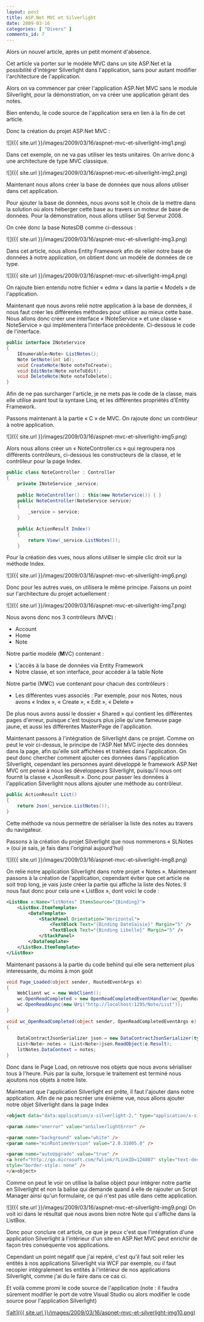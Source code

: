 ```yaml
---
layout: post
title: ASP.Net MVC et Silverlight
date: 2009-03-16
categories: [ "Divers" ]
comments_id: 7 
---
```


Alors un nouvel article, après un petit moment d'absence.

Cet article va porter sur le modèle MVC dans un site ASP.Net et la possibilité d'intégrer Silverlight dans l'application, sans pour autant modifier l'architecture de l'application.

Alors on va commencer par créer l'application ASP.Net MVC sans le module Silverlight, pour la démonstration, on va créer une application gérant des notes.

Bien entendu, le code source de l'application sera en lien à la fin de cet article.

Donc la création du projet ASP.Net MVC :

![]({{ site.url }}/images/2009/03/16/aspnet-mvc-et-silverlight-img1.png)

Dans cet exemple, on ne va pas utiliser les tests unitaires. On arrive donc à une architecture de type MVC classique.

![]({{ site.url }}/images/2009/03/16/aspnet-mvc-et-silverlight-img2.png)

Maintenant nous allons créer la base de données que nous allons utiliser dans cet application.

Pour ajouter la base de données, nous avons soit le choix de la mettre dans la solution où alors héberger cette base au travers un moteur de base de données. Pour la démonstration, nous allons utiliser Sql Serveur 2008.

On crée donc la base NotesDB comme ci-dessous :

![]({{ site.url }}/images/2009/03/16/aspnet-mvc-et-silverlight-img3.png)

Dans cet article, nous allons Entity Framework afin de relier notre base de données à notre application, on obtient donc un modèle de données de ce type.

![]({{ site.url }}/images/2009/03/16/aspnet-mvc-et-silverlight-img4.png)

On rajoute bien entendu notre fichier « edmx » dans la partie « Models » de l'application.

Maintenant que nous avons relié notre application à la base de données, il nous faut créer les différentes méthodes pour utiliser au mieux cette base. Nous allons donc créer une interface « INoteService » et une classe « NoteService » qui implémentera l'interface précédente. Ci-dessous le code de l'interface.

```csharp
public interface INoteService
{  
    IEnumerable<Note> ListNotes();  
    Note GetNote(int id);  
    void CreateNote(Note noteToCreate);  
    void EditNote(Note noteToEdit);  
    void DeleteNote(Note noteToDelete);  
}  
```

Afin de ne pas surcharger l'article, je ne mets pas le code de la classe, mais elle utilise avant tout la syntaxe Linq, et les différentes propriétés d'Entity Framework.

Passons maintenant à la partie « C » de MVC. On rajoute donc un contrôleur à notre application.

![]({{ site.url }}/images/2009/03/16/aspnet-mvc-et-silverlight-img5.png)

Alors nous allons créer un « NoteController.cs » qui regroupera nos différents contrôleurs, ci-dessous les constructeurs de la classe, et le contrôleur pour la page Index.

```csharp
public class NoteController : Controller  
{  
    private INoteService _service;  
    
    public NoteController() : this(new NoteService()) { }  
    public NoteController(NoteService service)  
    {  
        _service = service;  
    }  
    
    public ActionResult Index()  
    {  
        return View(_service.ListNotes());  
    }  
```

Pour la création des vues, nous allons utiliser le simple clic droit sur la méthode Index.

![]({{ site.url }}/images/2009/03/16/aspnet-mvc-et-silverlight-img6.png)

Donc pour les autres vues, on utilisera le même principe. Faisons un point sur l'architecture du projet actuellement :

![]({{ site.url }}/images/2009/03/16/aspnet-mvc-et-silverlight-img7.png)

Nous avons donc nos 3 contrôleurs (MV**C**) :

* Account
* Home
* Note

Notre partie modèle (**M**VC) contenant :

* L'accès à la base de données via Entity Framework
* Notre classe, et son interface, pour accéder à la table Note

Notre partie (M**V**C) vue contenant pour chacun des contrôleurs :

* Les différentes vues associés : Par exemple, pour nos Notes, nous avons « Index », « Create », « Edit », « Delete »

De plus nous avons aussi le dossier « Shared » qui contient les différentes pages d'erreur, puisque c'est toujours plus jolie qu'une fameuse page jaune, et aussi les différentes MasterPage de l'application.

Maintenant passons à l'intégration de Silverlight dans ce projet. Comme on peut le voir ci-dessus, le principe de l'ASP.Net MVC injecte des données dans la page, afin qu'elle soit affichées et traitées dans l'application. On peut donc chercher comment ajouter ces données dans l'application Silverlight, cependant les personnes ayant développé le framework ASP.Net MVC ont pensé à nous les développeurs Silverlight, puisqu'il nous ont fournit la classe « JsonResult ». Donc pour passer les données à l'application Silverlight nous allons ajouter une méthode au contrôleur.

```csharp
public ActionResult List()  
{  
    return Json(_service.ListNotes());  
}  
```

Cette méthode va nous permettre de sérialiser la liste des notes au travers du navigateur.

Passons à la création du projet Silverlight que nous nommerons « SLNotes » (oui je sais, je fais dans l'original aujourd'hui)

![]({{ site.url }}/images/2009/03/16/aspnet-mvc-et-silverlight-img8.png)

On relie notre application Silverlight dans notre projet « Notes ». Maintenant passons à la création de l'application, cependant éviter que cet article ne soit trop long, je vais juste créer la partie qui affiche la liste des Notes. Il nous faut donc pour cela une « ListBox », dont voici le code :

```xml
<ListBox x:Name="lstNotes" ItemsSource="{Binding}">  
    <ListBox.ItemTemplate>  
        <DataTemplate>  
            <StackPanel Orientation="Horizontal">  
                <TextBlock Text="{Binding DateSaisie}" Margin="5" />  
                <TextBlock Text="{Binding Libelle}" Margin="5" />  
            </StackPanel>  
        </DataTemplate>  
    </ListBox.ItemTemplate>  
</ListBox>  
```

Maintenant passons à la partie du code behind qui elle sera nettement plus interessante, du moins à mon goût

```csharp
void Page_Loaded(object sender, RoutedEventArgs e)  
{  
    WebClient wc = new WebClient();  
    wc.OpenReadCompleted = new OpenReadCompletedEventHandler(wc_OpenReadCompleted);  
    wc.OpenReadAsync(new Uri("http://localhost:1295/Note/List"));  
}  
  
void wc_OpenReadCompleted(object sender, OpenReadCompletedEventArgs e)  
{  
  
    DataContractJsonSerializer json = new DataContractJsonSerializer(typeof(List<Note>));  
    List<Note> notes = (List<Note>)json.ReadObject(e.Result);  
    lstNotes.DataContext = notes;  
}  
```

Donc dans le Page Load, on retrouve nos objets que nous avons sérialiser tous à l'heure. Puis par la suite, lorsque le traitement est terminé nous ajoutons nos objets à notre liste.

Maintenant que l'application Silverlight est prête, il faut l'ajouter dans notre application. Afin de ne pas recréer une énième vue, nous allons ajouter notre objet Silverlight dans la page Index

```html
<object data="data:application/x-silverlight-2," type="application/x-silverlight-2" width="100%" height="100%"><param name="source" value="ClientBin/SLNotes.xap" />

<param name="onerror" value="onSilverlightError" />

<param name="background" value="white" />  
<param name="minRuntimeVersion" value="2.0.31005.0" />  

<param name="autoUpgrade" value="true" />  
<a href="http://go.microsoft.com/fwlink/?LinkID=124807" style="text-decoration: none;"><img src="http://go.microsoft.com/fwlink/?LinkId=108181" alt="Get Microsoft Silverlight"  
style="border-style: none" />  
</a>object>  
```

Comme on peut le voir on utilise la balise object pour intégrer notre partie en Silverlight et non la balise qui demande quand à elle de rajouter un Script Manager ainsi qu'un formulaire, ce qui n'est pas utile dans cette application.

![]({{ site.url }}/images/2009/03/16/aspnet-mvc-et-silverlight-img9.png)
On voit ici dans le résultat que nous avons bien notre Note qui s'affiche dans la ListBox.

Donc pour conclure cet article, ce que je peux c'est que l'intégration d'une application Silverlight à l'intérieur d'un site en ASP.Net MVC peut enrichir de façon très conséquente vos applications.

Cependant un point négatif que j'ai repéré, c'est qu'il faut soit relier les entités à nos applications Silverlight via WCF par exemple, ou il faut recopier intégralement les entités à l'intérieur de nos applications Silverlight, comme j'ai du le faire dans ce cas ci.

Et voilà comme promi le code source de l'application (note : il faudra sûrement modifier le port de votre Visual Studio ou alors modifier le code source pour l'application Silverlight)

[![alt]({{ site.url }}/images/2009/03/16/aspnet-mvc-et-silverlight-img10.png)](http://cid-27033cda87e10205.skydrive.live.com/self.aspx/Blog/Notes.zip)
